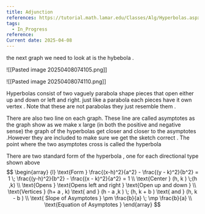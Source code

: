 ```yaml
---
title: Adjunction
references: https://tutorial.math.lamar.edu/Classes/Alg/Hyperbolas.aspx
tags:
  - In_Progress
reference: 
Current date: 2025-04-08
---
```


the next graph we need to look at is the  hybebola . 

![[Pasted image 20250408074105.png]]

![[Pasted image 20250408074110.png]]


Hyperbolas consist of two vaguely parabola shape pieces that open either up and down or left and right. just like a parabola each pieces have it own vertex . Note that these are not parabolas they just resemble them . 

There are also two line on each graph. These line are called asymptotes as the graph show as we make x large (in both the positive and negative sense) the graph of the hyperbolas get closer and closer to the asymptotes .However they are included to make sure we get the sketch correct . The point where the two asymptotes cross is called the hyperbola 

There are two standard form of the hyperbola , one for each directional type shown above 
$$
\begin{array} {l}
\text{Form } \frac{(x-h)^2}{a^2}  -  \frac{(y - k)^2}{b^2} = 1 \;  \frac{(y-h)^2}{b^2}  -  \frac{(x - k)^2}{a^2} = 1 \\
\text{Center } (h, k ) \;(h ,k) \\
\text{Opens } \text{Opens left and right } \text{Open up and down } \\
\text{Vertices } (h+ a , k) \text{ and } (h - a  ,k ) \; (h, k + b )  \text{ and } (h, k - b )   \\
\text{ Slope of Asymptotes } \pm \frac{b}{a} \; \mp \frac{b}{a} \\
\text{Equation of Asymptotes } 
\end{array}
$$

